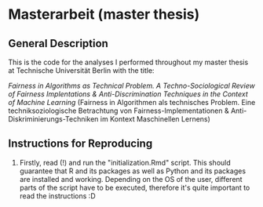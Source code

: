 # Masterarbeit (master thesis)

## General Description

This is the code for the analyses I performed throughout my master thesis at Technische Universität Berlin with the title: 

*Fairness in Algorithms as Technical Problem. A Techno-Sociological Review of Fairness Implentations & Anti-Discrimination Techniques in the Context of Machine Learning*
(Fairness in Algorithmen als technisches Problem. Eine techniksoziologische Betrachtung von Fairness-Implementationen & Anti-Diskriminierungs-Techniken im Kontext Maschinellen Lernens)

## Instructions for Reproducing

1. Firstly, read (!) and run the "initialization.Rmd" script. This should guarantee that R and its packages as well as Python and its packages are installed and working. Depending on the OS of the user, different parts of the script have to be executed, therefore it's quite important to read the instructions :D
